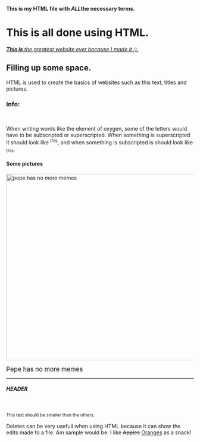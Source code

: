<!DOCTYPE html>
<html>
<head>
<title> BEST WEBSITE </title>
</head>
<body>
<p><b> This is my HTML file with <em>ALL</em>the necessary terms. </b></p>
<h1> This is all done using HTML. </h1>
<p><u><i> <strong>This is</strong> the greatest website ever because I made it :).</i></u></p>
<h2> Filling up some space. </h2>
<p> HTML is used to create the basics of websites such as this text, titles and pictures. </p>
<h3> Info: </h3><br>
<p> When writing words like the element of oxygen, some of the letters would have to be subscripted or superscripted. When something is superscripted it should look like <sup>this</sup>, and when something is subscripted is should look like <sub>this</sub>.</p>
<h4> Some pictures </h4>
<img src="http://www.kappit.com/img/pics/201603_1131_bfdcb_sm.png" alt="pepe has no more memes" style="width:750px;height:500px;">
<p><big> Pepe has no more memes </big></p>
<hr>
<h5> HEADER </h5>
<br>
<object width="420" height="315"data="http://www.youtube.com/embed/XGSy3_Czz8k"></object>
<p><small> This text should be smaller than the others. </small></p>
<p> Deletes can be very usefull when using HTML because it can show the edits made to a file. Am sample would be: I like <del>Apples</del> <ins>Oranges</ins> as a snack!</p>
</body>
</html>
